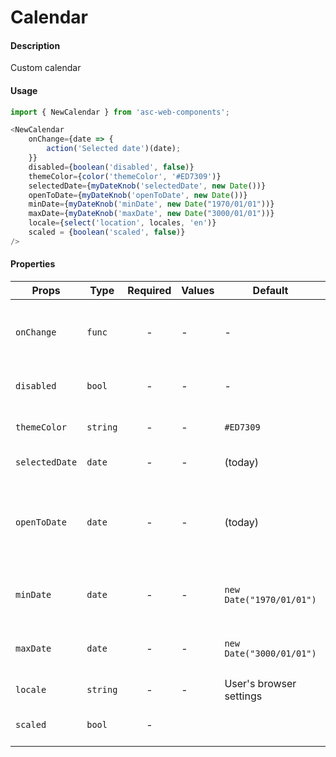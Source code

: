 # Calendar

#### Description

Custom calendar

#### Usage

```js
import { NewCalendar } from 'asc-web-components';

<NewCalendar
    onChange={date => {
        action('Selected date')(date);
    }}
    disabled={boolean('disabled', false)}
    themeColor={color('themeColor', '#ED7309')}
    selectedDate={myDateKnob('selectedDate', new Date())}
    openToDate={myDateKnob('openToDate', new Date())}
    minDate={myDateKnob('minDate', new Date("1970/01/01"))}
    maxDate={myDateKnob('maxDate', new Date("3000/01/01"))}
    locale={select('location', locales, 'en')}
    scaled = {boolean('scaled', false)}
/>
```

#### Properties


| Props        | Type     | Required | Values | Default | Description                             |
| ------------ | -------- | :------: | ------ | ------- | --------------------------------------- |
| `onChange`   | `func`   |    -     | -      | -       | Function called when the user select a day |
| `disabled`   | `bool`   |    -     | -      | -       | Disabled react-calendar |
| `themeColor` | `string` |    -     | -      | `#ED7309`       | Color of the selected day  |
| `selectedDate`   | `date`   |    -     | -      | (today)  | Selected date value  |
| `openToDate`   | `date`   |    -     | -      | (today)  | The beginning of a period that shall be displayed by default |
| `minDate`   | `date`   |    -     | -      | `new Date("1970/01/01")`  | Minimum date that the user can select.  |
| `maxDate`   | `date`   |    -     | -      | `new Date("3000/01/01")`  | Maximum date that the user can select.  |
| `locale`   | `string`   |    -     | -      | User's browser settings       | Browser locale  |
| `scaled` | `bool`   |    -     |       |  | Selected calendar size |